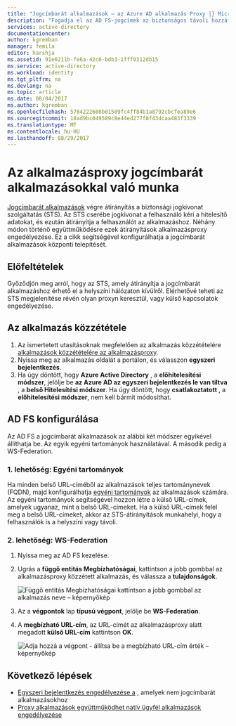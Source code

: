 ```yaml
---
title: "Jogcímbarát alkalmazások – az Azure AD alkalmazás Proxy |} Microsoft Docs"
description: "Fogadja el az AD FS-jogcímek az biztonságos távoli hozzáférést a felhasználók által a helyszínen ASP.NET alkalmazások közzétételének módját."
services: active-directory
documentationcenter: 
author: kgremban
manager: femila
editor: harshja
ms.assetid: 91e6211b-fe6a-42c6-bdb3-1fff0312db15
ms.service: active-directory
ms.workload: identity
ms.tgt_pltfrm: na
ms.devlang: na
ms.topic: article
ms.date: 08/04/2017
ms.author: kgremban
ms.openlocfilehash: 5784222608b01509fc4ff84b1a8792cbcfea89e6
ms.sourcegitcommit: 18ad9bc049589c8e44ed277f8f43dcaa483f3339
ms.translationtype: MT
ms.contentlocale: hu-HU
ms.lasthandoff: 08/29/2017
---
```

# <a name="working-with-claims-aware-apps-in-application-proxy"></a>Az alkalmazásproxy jogcímbarát alkalmazásokkal való munka
[Jogcímbarát alkalmazások](https://msdn.microsoft.com/library/windows/desktop/bb736227.aspx) végre átirányítás a biztonsági jogkivonat szolgáltatás (STS). Az STS cserébe jogkivonat a felhasználó kéri a hitelesítő adatokat, és ezután átirányítja a felhasználót az alkalmazáshoz. Néhány módon történő együttműködésre ezek átirányítások alkalmazásproxy engedélyezése. Ez a cikk segítségével konfigurálhatja a jogcímbarát alkalmazások központi telepítését. 

## <a name="prerequisites"></a>Előfeltételek
Győződjön meg arról, hogy az STS, amely átirányítja a jogcímbarát alkalmazáshoz érhető el a helyszíni hálózaton kívülről. Elérhetővé teheti az STS megjelenítése révén olyan proxyn keresztül, vagy külső kapcsolatok engedélyezése. 

## <a name="publish-your-application"></a>Az alkalmazás közzététele

1. Az ismertetett utasításoknak megfelelően az alkalmazás közzétételére [alkalmazások közzétételére az alkalmazásproxy](application-proxy-publish-azure-portal.md).
2. Nyissa meg az alkalmazás oldalát a portálon, és válasszon **egyszeri bejelentkezés**.
3. Ha úgy döntött, hogy **Azure Active Directory** , a **előhitelesítési módszer**, jelölje be **az Azure AD az egyszeri bejelentkezés le van tiltva** , a **belső Hitelesítési módszer**. Ha úgy döntött, hogy **csatlakoztatott** , a **előhitelesítési módszer**, nem kell bármit módosíthat.

## <a name="configure-adfs"></a>AD FS konfigurálása

Az AD FS a jogcímbarát alkalmazások az alábbi két módszer egyikével állíthatja be. Az egyik egyéni tartományok használatával. A második pedig a WS-Federation. 

### <a name="option-1-custom-domains"></a>1. lehetőség: Egyéni tartományok

Ha minden belső URL-címéből az alkalmazások teljes tartománynevek (FQDN), majd konfigurálhatja [egyéni tartományok](active-directory-application-proxy-custom-domains.md) az alkalmazások számára. Az egyéni tartományok segítségével hozzon létre a külső URL-címek, amelyek ugyanaz, mint a belső URL-címeket. Ha a külső URL-címek felel meg a belső URL-címeket, akkor az STS-átirányítások munkahelyi, hogy a felhasználók is a helyszíni vagy távoli. 

### <a name="option-2-ws-federation"></a>2. lehetőség: WS-Federation

1. Nyissa meg az AD FS kezelése.
2. Ugrás a **függő entitás Megbízhatóságai**, kattintson a jobb gombbal az alkalmazásproxy közzétett alkalmazás, és válassza a **tulajdonságok**.  

   ![Függő entitás Megbízhatóságai kattintson a jobb gombbal az alkalmazás neve – képernyőkép](./media/active-directory-application-proxy-claims-aware-apps/appproxyrelyingpartytrust.png)  

3. Az a **végpontok** lap **típusú végpont**, jelölje be **WS-Federation**.
4. A **megbízható URL-cím**, az URL-címét az alkalmazásproxy alatt megadott **külső URL-cím** kattintson **OK**.  

   ![Adja hozzá a végpont - állítsa be a megbízható URL-cím érték – képernyőkép](./media/active-directory-application-proxy-claims-aware-apps/appproxyendpointtrustedurl.png)  

## <a name="next-steps"></a>Következő lépések
* [Egyszeri bejelentkezés engedélyezése a](application-proxy-sso-overview.md) , amelyek nem jogcímbarát alkalmazásokhoz
* [Proxy alkalmazások együttműködhet natív ügyfél alkalmazások engedélyezése](active-directory-application-proxy-native-client.md)


